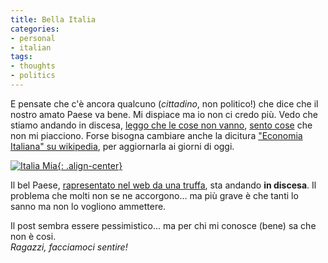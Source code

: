 ```yaml
---
title: Bella Italia
categories:
- personal
- italian
tags:
- thoughts
- politics
---
```

E pensate che c'è ancora qualcuno (_cittadino_, non politico!) che dice che il
nostro amato Paese va bene. Mi dispiace ma io non ci credo più. Vedo che
stiamo andando in discesa, [leggo che le cose non
vanno](http://www.beppegrillo.it/2007/12/litalia_vista_d.html
"http://www.beppegrillo.it/2007/12/litalia_vista_d.html" ), [sento
cose](http://it.youtube.com/watch?v=U4OylV5bNgo
"http://it.youtube.com/watch?v=U4OylV5bNgo" ) che non mi piacciono. Forse
bisogna cambiare anche la dicitura ["Economia Italiana" su
wikipedia](http://it.wikipedia.org/wiki/Economia_italiana
"http://it.wikipedia.org/wiki/Economia_italiana" ), per aggiornarla ai giorni
di oggi.


[![Italia Mia]({{site.url}}/assets/images/italiamia.jpg){: .align-center}]({{site.url}}/assets/images/italiamia.jpg "Italia Mia" )

Il bel Paese, [rapresentato nel web da una truffa](http://www.italia.it/
"http://www.italia.it/" ), sta andando **in discesa**. Il problema che molti
non se ne accorgono... ma più grave è che tanti lo sanno ma non lo vogliono
ammettere.

Il post sembra essere pessimistico... ma per chi mi conosce (bene) sa che non
è cosi.  
_Ragazzi, facciamoci sentire!_  

